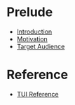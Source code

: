 # Prelude

- [Introduction](../README.md)
- [Motivation](motivation.md)
- [Target Audience](audience.md)

# Reference

- [TUI Reference](tui-reference.md)
